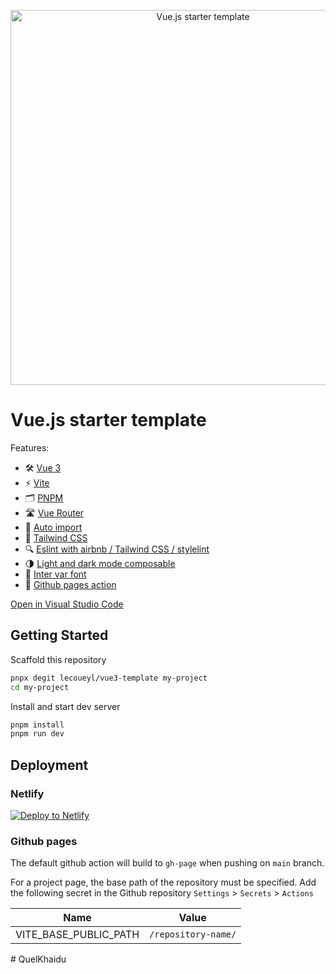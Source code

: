 <p align='center'>
  <img src='https://repository-images.githubusercontent.com/442005408/3f8d7fed-9d3f-45c8-bcd5-0fa64e9ac535' alt='Vue.js starter template' width='600'/>
</p>

# Vue.js starter template

Features:

- 🛠 [Vue 3](https://v3.vuejs.org/guide/introduction.html)
- ⚡️ [Vite](https://vitejs.dev/guide/)
- 🗂 [PNPM](https://pnpm.io)
- 🛣 [Vue Router](https://github.com/vuejs/vue-router-next)
- 🔄 [Auto import](https://github.com/unplugin/unplugin-auto-import)
- 🎨 [Tailwind CSS](https://tailwindcss.com/docs/)
- 🔍 [Eslint with airbnb / Tailwind CSS / stylelint](https://github.com/airbnb/javascript)
- 🌗 [Light and dark mode composable](https://github.com/lecoueyl/vue3-template/blob/main/src/composables/theme.js)
- 🔡 [Inter var font](https://rsms.me/inter/)
- 📄 [Github pages action](https://pages.github.com)

[Open in Visual Studio Code](https://open.vscode.dev/lecoueyl/vue3-template)

## Getting Started

Scaffold this repository

```sh
pnpx degit lecoueyl/vue3-template my-project
cd my-project
```

Install and start dev server

```sh
pnpm install
pnpm run dev
```

## Deployment

### Netlify

[![Deploy to Netlify](https://www.netlify.com/img/deploy/button.svg)](https://app.netlify.com/start/deploy?repository=https://github.com/lecoueyl/vue3-template)

### Github pages

The default github action will build to `gh-page` when pushing on `main` branch.

For a project page, the base path of the repository must be specified. Add the following secret in the Github repository `Settings` > `Secrets` > `Actions`

| Name                        | Value                    |
| --------------------------- | ------------------------ |
| VITE_BASE_PUBLIC_PATH       | `/repository-name/`      |
#   Q u e l K h a i d u  
 